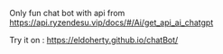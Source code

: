 Only fun chat bot with api from https://api.ryzendesu.vip/docs/#/Ai/get_api_ai_chatgpt

Try it on : https://eldoherty.github.io/chatBot/